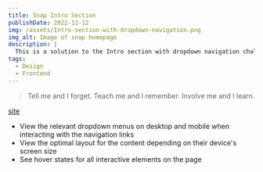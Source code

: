```yaml
---
title: Snap Intro Section
publishDate: 2022-12-12
img: /assets/Intro-section-with-dropdown-navigation.png
img_alt: Image of snap homepage
description: |
  This is a solution to the Intro section with dropdown navigation challenge on Frontend Mentor.
tags:
  - Design
  - Frontend
---
```


> Tell me and I forget. Teach me and I remember. Involve me and I learn.


[site](https://ikennarichard.github.io/Intro-section-with-dropdown-navigation/)

- View the relevant dropdown menus on desktop and mobile when interacting with the navigation links
- View the optimal layout for the content depending on their device's screen size
- See hover states for all interactive elements on the page
